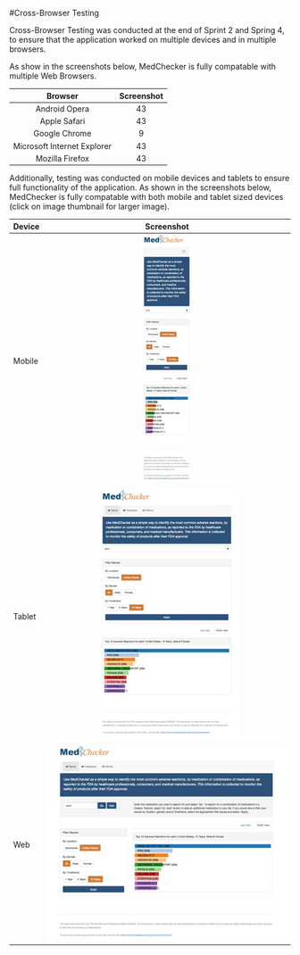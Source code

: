 #Cross-Browser Testing

Cross-Browser Testing was conducted at the end of Sprint 2 and Spring 4, to ensure that the application worked on multiple devices and in multiple browsers. 

As show in the screenshots below, MedChecker is fully compatable with multiple Web Browsers.

| Browser    |  Screenshot | 
|:---------:|:------------:|
| Android Opera|     43       |
| Apple Safari|     43       |
| Google Chrome     |      9       |
| Microsoft Internet Explorer|     43       |
| Mozilla Firefox|     43       |

Additionally, testing was conducted on mobile devices and tablets to ensure full functionality of the application. As shown in the screenshots below, MedChecker is fully compatable with both mobile and tablet sized devices (click on image thumbnail for larger image).

| Device |  Screenshot | 
|:-------|:------------:|
| Mobile |     ![Mobile Screen Shot](https://github.com/IBCDBS/medchecker/blob/master/devops/testing/MedChecker_Mobile_small.jpg)     |
| Tablet |     ![Tablet Screen Shot](https://github.com/IBCDBS/medchecker/blob/master/devops/testing/MedChecker_Tablet_small.jpg)        |
| Web |     ![Web Screen Shot](https://github.com/IBCDBS/medchecker/blob/master/devops/testing/MedChecker_Web_small.jpg)        |